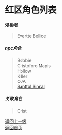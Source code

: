 # 红区角色列表  
#### 浸染者
> Evertte Bellice  
  
##### npc角色
> Bobbie  
> Cristoforo Mapis  
> Hollow  
> Killer  
> OJA  
> [Santtol Sinnal](https://drrlw.github.io/Character/Red/SanttolSinnal)
  
  
##### 关联角色
> Crist  
 
[返回上一级](https://drrlw.github.io/%E8%A7%92%E8%89%B2)   
[返回首页](https://drrlw.github.io/index)
